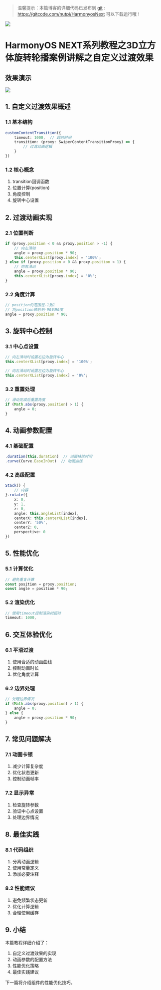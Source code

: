 > 温馨提示：本篇博客的详细代码已发布到 [git](https://gitcode.com/nutpi/HarmonyosNext) : https://gitcode.com/nutpi/HarmonyosNext 可以下载运行哦！

![](../images/img_1fd7494a.png)

# HarmonyOS NEXT系列教程之3D立方体旋转轮播案例讲解之自定义过渡效果
## 效果演示

![](../images/img_bd851d39.png)

## 1. 自定义过渡效果概述

### 1.1 基本结构
```typescript
customContentTransition({
    timeout: 1000,  // 超时时间
    transition: (proxy: SwiperContentTransitionProxy) => {
        // 过渡动画逻辑
    }
})
```

### 1.2 核心概念
1. transition回调函数
2. 位置计算(position)
3. 角度控制
4. 旋转中心设置

## 2. 过渡动画实现

### 2.1 位置判断
```typescript
if (proxy.position < 0 && proxy.position > -1) {
    // 向左滑动
    angle = proxy.position * 90;
    this.centerXList[proxy.index] = '100%';
} else if (proxy.position > 0 && proxy.position < 1) {
    // 向右滑动
    angle = proxy.position * 90;
    this.centerXList[proxy.index] = '0%';
}
```

### 2.2 角度计算
```typescript
// position的范围是-1到1
// 将position映射到-90到90度
angle = proxy.position * 90;
```

## 3. 旋转中心控制

### 3.1 中心点设置
```typescript
// 向左滑动时设置右边为旋转中心
this.centerXList[proxy.index] = '100%';

// 向右滑动时设置左边为旋转中心
this.centerXList[proxy.index] = '0%';
```

### 3.2 重置处理
```typescript
// 滑动完成后重置角度
if (Math.abs(proxy.position) > 1) {
    angle = 0;
}
```

## 4. 动画参数配置

### 4.1 基础配置
```typescript
.duration(this.duration)  // 动画持续时间
.curve(Curve.EaseInOut)  // 动画曲线
```

### 4.2 高级配置
```typescript
Stack() {
    // 内容
}.rotate({
    x: 0,
    y: 1,
    z: 0,
    angle: this.angleList[index],
    centerX: this.centerXList[index],
    centerY: '50%',
    centerZ: 0,
    perspective: 0
})
```

## 5. 性能优化

### 5.1 计算优化
```typescript
// 避免重复计算
const position = proxy.position;
const angle = position * 90;
```

### 5.2 渲染优化
```typescript
// 使用timeout控制渲染树超时
timeout: 1000,
```

## 6. 交互体验优化

### 6.1 平滑过渡
1. 使用合适的动画曲线
2. 控制动画时长
3. 优化角度计算

### 6.2 边界处理
```typescript
// 处理边界情况
if (Math.abs(proxy.position) > 1) {
    angle = 0;
} else {
    angle = proxy.position * 90;
}
```

## 7. 常见问题解决

### 7.1 动画卡顿
1. 减少计算复杂度
2. 优化状态更新
3. 控制动画帧率

### 7.2 显示异常
1. 检查旋转参数
2. 验证中心点设置
3. 处理边界情况

## 8. 最佳实践

### 8.1 代码组织
1. 分离动画逻辑
2. 使用常量定义
3. 添加必要注释

### 8.2 性能建议
1. 避免频繁状态更新
2. 优化计算逻辑
3. 合理使用缓存

## 9. 小结

本篇教程详细介绍了：
1. 自定义过渡效果的实现
2. 动画参数的配置方法
3. 性能优化策略
4. 最佳实践建议

下一篇将介绍组件的性能优化技巧。

